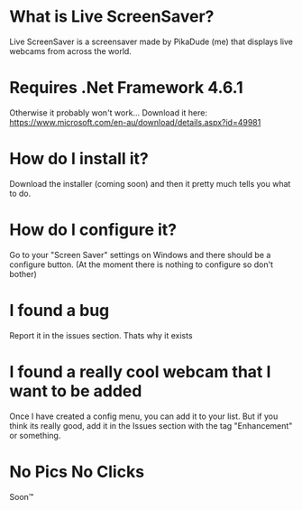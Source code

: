 # What is Live ScreenSaver?
Live ScreenSaver is a screensaver made by PikaDude (me) that displays live webcams from across the world.
# Requires .Net Framework 4.6.1
Otherwise it probably won't work... Download it here: https://www.microsoft.com/en-au/download/details.aspx?id=49981
# How do I install it?
Download the installer (coming soon) and then it pretty much tells you what to do.
# How do I configure it?
Go to your "Screen Saver" settings on Windows and there should be a configure button. (At the moment there is nothing to configure so don't bother)
# I found a bug
Report it in the issues section. Thats why it exists
# I found a really cool webcam that I want to be added
Once I have created a config menu, you can add it to your list. But if you think its really good, add it in the Issues section with the tag "Enhancement" or something.
# No Pics No Clicks
Soon™
